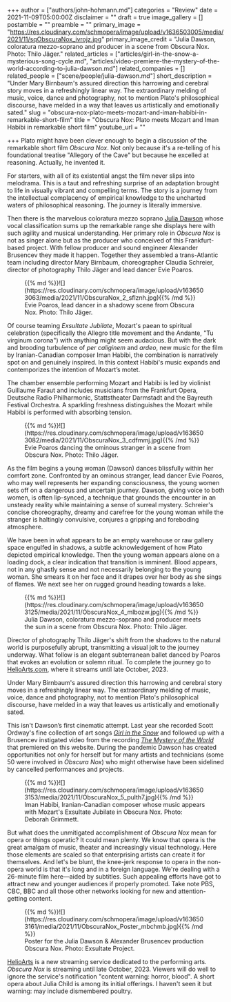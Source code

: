 +++
author = ["authors/john-hohmann.md"]
categories = "Review"
date = 2021-11-09T05:00:00Z
disclaimer = ""
draft = true
image_gallery = []
postamble = ""
preamble = ""
primary_image = "https://res.cloudinary.com/schmopera/image/upload/v1636503005/media/2021/11/sqObscuraNox_ivrojz.jpg"
primary_image_credit = "Julia Dawson, coloratura mezzo-soprano and producer in a scene from Obscura Nox. Photo: Thilo Jäger."
related_articles = ["articles/girl-in-the-snow-a-mysterious-song-cycle.md", "articles/video-premiere-the-mystery-of-the-world-according-to-julia-dawson.md"]
related_companies = []
related_people = ["scene/people/julia-dawson.md"]
short_description = "Under Mary Birnbaum's assured direction this harrowing and cerebral story moves in a refreshingly linear way. The extraordinary melding of music, voice, dance and photography, not to mention Plato's philosophical discourse, have melded in a way that leaves us artistically and emotionally sated."
slug = "obscura-nox-plato-meets-mozart-and-iman-habibi-in-remarkable-short-film"
title = "Obscura Nox: Plato meets Mozart and Iman Habibi in remarkable short film"
youtube_url = ""

+++
Plato might have been clever enough to begin a discussion of the remarkable short film _Obscura Nox_. Not only because it's a re-telling of his foundational treatise "Allegory of the Cave" but because he excelled at reasoning. Actually, he invented it.

For starters, with all of its existential angst the film never slips into melodrama. This is a taut and refreshing surprise of an adaptation brought to life in visually vibrant and compelling terms. The story is a journey from the intellectual complacency of empirical knowledge to the uncharted waters of philosophical reasoning. The journey is literally immersive.

Then there is the marvelous coloratura mezzo soprano [Julia Dawson](/scene/people/julia-dawson/) whose vocal classification sums up the remarkable range she displays here with such agility and musical understanding. Her primary role in _Obscura Nox_ is not as singer alone but as the producer who conceived of this Frankfurt-based project. With fellow producer and sound engineer Alexander Brusencev they made it happen. Together they assembled a trans-Atlantic team including director Mary Birnbaum, choreographer Claudia Schreier, director of photography Thilo Jäger and lead dancer Evie Poaros.

<figure data-type="image">{{% md %}}![](https://res.cloudinary.com/schmopera/image/upload/v1636503063/media/2021/11/ObscuraNox_2_sflznh.jpg){{% /md %}}

<figcaption>Evie Poaros, lead dancer in a shadowy scene from Obscura Nox. Photo: Thilo Jäger.</figcaption>  
</figure>

Of course teaming _Exsultate Jubilate_, Mozart's paean to spiritual celebration (specifically the Allegro title movement and the Andante, "Tu virginum corona") with anything might seem audacious. But with the dark and brooding turbulence of _per caliginem_ and _ardeo_, new music for the film by Iranian-Canadian composer Iman Habibi, the combination is narratively spot on and genuinely inspired. In this context Habibi's music expands and contemporizes the intention of Mozart’s motet.

The chamber ensemble performing Mozart and Habibi is led by violinist Guillaume Faraut and includes musicians from the Frankfurt Opera, Deutsche Radio Philharmonic, Stattstheater Darmstadt and the Bayreuth Festival Orchestra. A sparkling freshness distinguishes the Mozart while Habibi is performed with absorbing tension.

<figure data-type="image">{{% md %}}![](https://res.cloudinary.com/schmopera/image/upload/v1636503082/media/2021/11/ObscuraNox_3_cdfmmj.jpg){{% /md %}}

<figcaption>Evie Poaros dancing the ominous stranger in a scene from Obscura Nox. Photo: Thilo Jäger.</figcaption>  
</figure>

As the film begins a young woman (Dawson) dances blissfully within her comfort zone. Confronted by an ominous stranger, lead dancer Evie Poaros, who may well represents her expanding consciousness, the young women sets off on a dangerous and uncertain journey. Dawson, giving voice to both women, is often lip-synced, a technique that grounds the encounter in an unsteady reality while maintaining a sense of surreal mystery. Schreier's concise choreography, dreamy and carefree for the young woman while the stranger is haltingly convulsive, conjures a gripping and foreboding atmosphere.

We have been in what appears to be an empty warehouse or raw gallery space engulfed in shadows, a subtle acknowledgement of how Plato depicted empirical knowledge. Then the young woman appears alone on a loading dock, a clear indication that transition is imminent. Blood appears, not in any ghastly sense and not necessarily belonging to the young woman. She smears it on her face and it drapes over her body as she sings of flames. We next see her on rugged ground heading towards a lake.

<figure data-type="image">{{% md %}}![](https://res.cloudinary.com/schmopera/image/upload/v1636503125/media/2021/11/ObscuraNox_4_mlbozw.jpg){{% /md %}}

<figcaption>Julia Dawson, coloratura mezzo-soprano and producer meets the sun in a scene from Obscura Nox. Photo: Thilo Jäger.</figcaption>  
</figure>

Director of photography Thilo Jäger's shift from the shadows to the natural world is purposefully abrupt, transmitting a visual jolt to the journey underway. What follow is an elegant subterranean ballet danced by Poaros that evokes an evolution or solemn ritual. To complete the journey go to [HelioArts.com](https://helioarts.com/), where it streams until late October, 2023.

Under Mary Birnbaum's assured direction this harrowing and cerebral story moves in a refreshingly linear way. The extraordinary melding of music, voice, dance and photography, not to mention Plato's philosophical discourse, have melded in a way that leaves us artistically and emotionally sated.

This isn't Dawson’s first cinematic attempt. Last year she recorded Scott Ordway's fine collection of art songs [_Girl in the Snow_](/girl-in-the-snow-a-mysterious-song-cycle/) and followed up with a Brusencev instigated video from the recording [_The Mystery of the World_](/video-premiere-the-mystery-of-the-world-according-to-julia-dawson/) that premiered on this website. During the pandemic Dawson has created opportunities not only for herself but for many artists and technicians (some 50 were involved in _Obscura Nox_) who might otherwise have been sidelined by cancelled performances and projects.

<figure data-type="image">{{% md %}}![](https://res.cloudinary.com/schmopera/image/upload/v1636503153/media/2021/11/ObscuraNox_5_pulth7.jpg){{% /md %}}

<figcaption>Iman Habibi, Iranian-Canadian composer whose music appears with Mozart's Exsultate Jubilate in Obscura Nox. Photo: Deborah Grimmett.</figcaption>  
</figure>

But what does the unmitigated accomplishment of _Obscura Nox_ mean for opera or things operatic? It could mean plenty. We know that opera is the great amalgam of music, theater and increasingly visual technology. Here those elements are scaled so that enterprising artists can create it for themselves. And let's be blunt, the knee-jerk response to opera in the non-opera world is that it's long and in a foreign language. We're dealing with a 26-minute film here—aided by subtitles. Such appealing efforts have got to attract new and younger audiences if properly promoted. Take note PBS, CBC, BBC and all those other networks looking for new and attention-getting content.

<figure data-type="image">{{% md %}}![](https://res.cloudinary.com/schmopera/image/upload/v1636503161/media/2021/11/ObscuraNox_Poster_mbchmb.jpg){{% /md %}}

<figcaption>Poster for the Julia Dawson & Alexander Brusencev production Obscura Nox. Photo: Exsultate Project.</figcaption>  
</figure>

[HelioArts](https://helioarts.com/) is a new streaming service dedicated to the performing arts. _Obscura Nox_ is streaming until late October, 2023. Viewers will do well to ignore the service's notification "content warning: horror, blood". A short opera about Julia Child is among its initial offerings. I haven't seen it but warning: may include dismembered poultry.